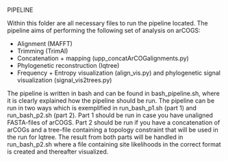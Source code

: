 PIPELINE

Within this folder are all necessary files to run the pipeline located. The pipeline aims of performing the following set of analysis on arCOGS:
- Alignment (MAFFT)
- Trimming (TrimAl)
- Concatenation + mapping (upp_concatArCOGalignments.py)
- Phylogenetic reconstruction (Iqtree)
- Frequency + Entropy visualization (align_vis.py) and phylogenetic signal visualization (signal_vis2trees.py)

The pipeline is written in bash and can be found in bash_pipeline.sh, where it is clearly explained how the pipeline should be run. The pipeline can be run in two ways which is exemplified in run_bash_p1.sh (part 1) and run_bash_p2.sh (part 2). Part 1 should be run in case you have unaligned FASTA-files of arCOGS. Part 2 should be run if you have a concatenation of arCOGs and a tree-file containing a topology constraint that will be used in the run for Iqtree. The result from both parts will be handled in run_bash_p2.sh where a file containing site likelihoods in the correct format is created and thereafter visualized. 

